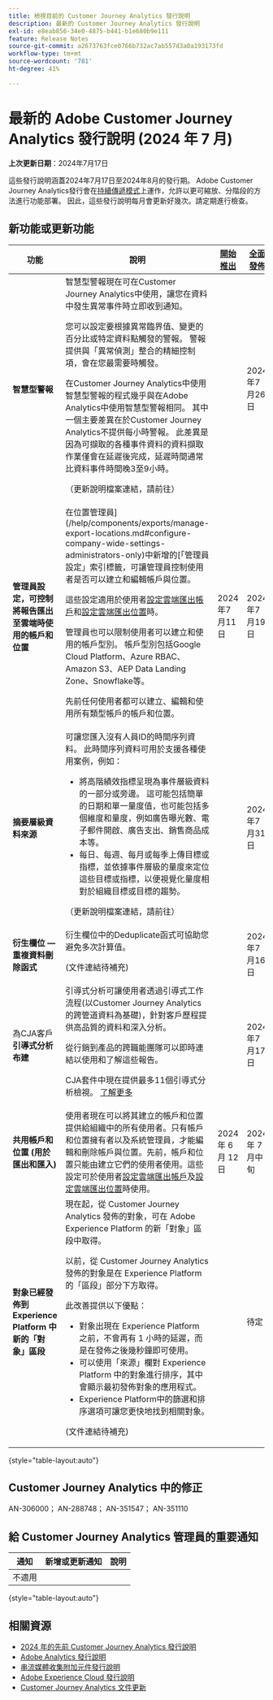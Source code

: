 ```yaml
---
title: 檢視目前的 Customer Journey Analytics 發行說明
description: 最新的 Customer Journey Analytics 發行說明
exl-id: e8eab856-34e0-4875-b441-b1e680b9e111
feature: Release Notes
source-git-commit: a2673763fce0766b732ac7ab557d3a0a193173fd
workflow-type: tm+mt
source-wordcount: '781'
ht-degree: 41%

---
```


# 最新的 Adobe Customer Journey Analytics 發行說明 (2024 年 7 月)

**上次更新日期**：2024年7月17日

這些發行說明涵蓋2024年7月17日至2024年8月的發行期。 Adobe Customer Journey Analytics發行會在[持續傳遞模式](releases.md)上運作，允許以更可縮放、分階段的方法進行功能部署。 因此，這些發行說明每月會更新好幾次。請定期進行檢查。

## 新功能或更新功能

| 功能 | 說明 | [開始推出](releases.md) | [全面發佈](releases.md) |
| ----------- | ---------- | ------- | ---- |
| **智慧型警報** | 智慧型警報現在可在Customer Journey Analytics中使用，讓您在資料中發生異常事件時立即收到通知。<p>您可以設定要根據異常臨界值、變更的百分比或特定資料點觸發的警報。 警報提供與「異常偵測」整合的精細控制項，會在您最需要時觸發。</p><p>在Customer Journey Analytics中使用智慧型警報的程式幾乎與在Adobe Analytics中使用智慧型警報相同。 其中一個主要差異在於Customer Journey Analytics不提供每小時警報。 此差異是因為可擷取的各種事件資料的資料擷取作業僅會在延遲後完成，延遲時間通常比資料事件時間晚3至9小時。</p><p>（更新說明檔案連結，請前往）</p><!--<p>[Learn more](/help/analysis-workspace/c-intelligent-alerts/intellligent-alerts.md)</p> --> |  | 2024年7月26日 |
| **管理員設定，可控制將報告匯出至雲端時使用的帳戶和位置** | 在位置管理員](/help/components/exports/manage-export-locations.md#configure-company-wide-settings-administrators-only)中新增的[「管理員設定」索引標籤，可讓管理員控制使用者是否可以建立和編輯帳戶與位置。<p>這些設定適用於使用者[設定雲端匯出帳戶](/help/components/exports/cloud-export-accounts.md)和[設定雲端匯出位置](/help/components/exports/cloud-export-locations.md)時。</p><p>管理員也可以限制使用者可以建立和使用的帳戶型別。 帳戶型別包括Google Cloud Platform、Azure RBAC、Amazon S3、AEP Data Landing Zone、Snowflake等。</p><p>先前任何使用者都可以建立、編輯和使用所有類型帳戶的帳戶和位置。</p> | 2024年7月11日 | 2024年7月19日 |
| **摘要層級資料來源** | 可讓您匯入沒有人員ID的時間序列資料。 此時間序列資料可用於支援各種使用案例，例如：<ul><li>將高階績效指標呈現為事件層級資料的一部分或旁邊。 這可能包括簡單的日期和單一量度值，也可能包括多個維度和量度，例如廣告曝光數、電子郵件開啟、廣告支出、銷售商品成本等。</li><li>每日、每週、每月或每季上傳目標或指標，並依據事件層級的量度來定位這些目標或指標，以便視覺化量度相對於組織目標或目標的趨勢。</li></ul><p>（更新說明檔案連結，請前往）</p> |  | 2024年7月31日 |
| **衍生欄位 — 重複資料刪除函式** | 衍生欄位中的Deduplicate函式可協助您避免多次計算值。<p>(文件連結待補充)</p> |  | 2024年7月16日 |
| 為CJA客戶&#x200B;**引導式分析布建** | 引導式分析可讓使用者透過引導式工作流程(以Customer Journey Analytics的跨管道資料為基礎)，針對客戶歷程提供高品質的資料和深入分析。 <p>從行銷到產品的跨職能團隊可以即時連結以使用和了解這些報告。</p><p>CJA套件中現在提供最多11個引導式分析檢視。 [了解更多](https://experienceleague.adobe.com/en/docs/analytics-platform/using/guided-analysis/overview)</p> |  | 2024年7月17日 |
| **共用帳戶和位置 (用於匯出和匯入)** | 使用者現在可以將其建立的帳戶和位置提供給組織中的所有使用者。只有帳戶和位置擁有者以及系統管理員，才能編輯和刪除帳戶與位置。先前，帳戶和位置只能由建立它們的使用者使用。這些設定可於使用者[設定雲端匯出帳戶](https://experienceleague.adobe.com/zh-hant/docs/analytics-platform/using/cja-components/exports/cloud-export-accounts)及[設定雲端匯出位置](https://experienceleague.adobe.com/zh-hant/docs/analytics-platform/using/cja-components/exports/cloud-export-locations)時使用。 | 2024 年 6 月 12 日 | 2024 年 7 月中旬 |
| **對象已經發佈到 Experience Platform 中新的「對象」區段** | 現在起，從 Customer Journey Analytics 發佈的對象，可在 Adobe Experience Platform 的新「對象」區段中取得。<p>以前，從 Customer Journey Analytics 發佈的對象是在 Experience Platform 的「區段」部分下方取得。</p><p>此改善提供以下優點：</p><ul><li>對象出現在 Experience Platform 之前，不會再有 1 小時的延遲，而是在發佈之後幾秒鐘即可使用。</li><li>可以使用「來源」欄對 Experience Platform 中的對象進行排序，其中會顯示最初發佈對象的應用程式。</li><li>Experience Platform中的篩選和排序選項可讓您更快地找到相關對象。</li></ul> <p>(文件連結待補充)</p> |  | 待定 |

{style="table-layout:auto"}

## Customer Journey Analytics 中的修正

AN-306000； AN-288748； AN-351547； AN-351110

## 給 Customer Journey Analytics 管理員的重要通知

| 通知 | 新增或更新通知 | 說明 |
| --- | --- | --- |
| 不適用 | | |

{style="table-layout:auto"}

## 相關資源

* [2024 年的先前 Customer Journey Analytics 發行說明](/help/release-notes/2024.md)
* [Adobe Analytics 發行說明](https://experienceleague.adobe.com/docs/analytics/release-notes/latest.html?lang=zh-Hant)
* [串流媒體收集附加元件發行說明](https://experienceleague.adobe.com/docs/media-analytics/using/additional-resources/release-notes.html?lang=zh-Hant)
* [Adobe Experience Cloud 發行說明](https://experienceleague.adobe.com/docs/release-notes/experience-cloud/current.html?lang=zh-Hant)
* [Customer Journey Analytics 文件更新](/help/release-notes/doc-changes.md)
